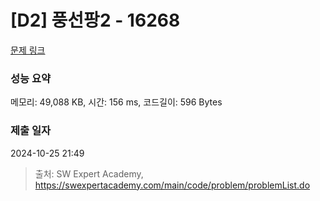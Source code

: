 # [D2] 풍선팡2 - 16268 

[문제 링크](https://swexpertacademy.com/main/code/problem/problemDetail.do?contestProbId=AYYlGU56XOkDFARc) 

### 성능 요약

메모리: 49,088 KB, 시간: 156 ms, 코드길이: 596 Bytes

### 제출 일자

2024-10-25 21:49



> 출처: SW Expert Academy, https://swexpertacademy.com/main/code/problem/problemList.do